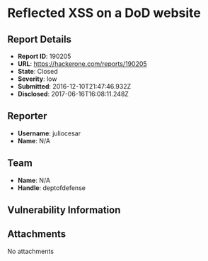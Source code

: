 # Reflected XSS on a DoD website

## Report Details
- **Report ID**: 190205
- **URL**: https://hackerone.com/reports/190205
- **State**: Closed
- **Severity**: low
- **Submitted**: 2016-12-10T21:47:46.932Z
- **Disclosed**: 2017-06-16T16:08:11.248Z

## Reporter
- **Username**: juliocesar
- **Name**: N/A

## Team
- **Name**: N/A
- **Handle**: deptofdefense

## Vulnerability Information


## Attachments
No attachments
